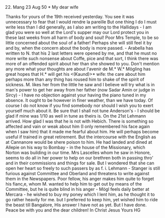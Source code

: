 22. Mang 23 Aug 50
 <Friday>*
My dear wife

Thanks for yours of the 19th received yesterday. You see it was unnecessary to fear that I would rendre la pareille But one thing I do I must write less than I did generally, as I also am writing to the Hallidays - I am glad you were so well at the Lord's supper may our Lord protect you in these last weeks from all harm of body and soul! Poor Mrs Temple, to be so little concerned about the soul of a father! Perhaps she will still feel it by and by, when the concern about the body is more passed. - Arabella has written to N. that his 2 last letters were opened by me, and that he must no more write such nonsense about Coffe, pice and that sort, I think there was more of an offended spirit about her than she showed to you. Don't mention any more what your thoughts are about l'avenir de M.<iss>* W.<ill>* Mögling has great hopes that H.<erm Kaund.>* will get his <(Kaund)>* wife: the care about him perhaps more than any thing has roused him to shake of the spirit of sickness. M. likes her from the little he saw and I believe will try what is in man's power to get her away from her father (now Sadar Amin or judge in Sircy) - I have no objection against your having the piano tuned in my absence. It ought to be however in finer weather, than we have today. Of course I do not know if you find somebody nor should I wish you to exert yourself much about it. Be sure that I shall not tune Anderson's - I should be glad if mine was 1/10 as well in tune as theirs is. 
On the 21st Lehmann arrived. How glad I was that he is not with Hebich. There is something so affected and vain or weak about him (I only remembered his face again when I saw him) that it made me fearful about him. He will perhaps become useful if trained in great retirement. But the intercourse with the English as at Cannanore would be shere poison to him. He had landed and dined at Allepie on his way to Bombay - in the house of the Missionary, which Norton was building in our time. Mrs Lascelles whom he saw in Honore, seems to do all in her power to help on our brethren both in passing thro' and in their commissions and things for sale. But I wondered that she can open her heart so freely to such passers by as f. i. Lehmann - Stanger is still furious against Committee and Oberland and threatens to write against them in the Newspapers. Poor fellow, his anger makes him quite to forget his fianc‚e, whom M. wanted to help him to get out by means of the Committee, but he is quite blind in his anger - Mögl feels daily better at Mercara - he wished to buy my poney which I lent him, as he thought it to go rather heavily for me. but I preferred to keep him, yet wished him to ride the beast till Bangalore, His answer I have not as yet. But I have done. Peace be with you and the dear children! In Christ Jesus  Yours HG

